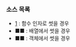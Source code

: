 ### 소스 목록

* [1](https://github.com/TaekGeunLee/study_frontEnd/blob/master/B3/3/3-1.md) : 함수 인자로 썻을 경우
* ■■ : 배열에서 썻을 경우
* ■■ : 객체에서 썻을 경우